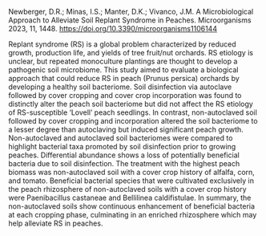 Newberger, D.R.; Minas, I.S.; Manter, D.K.; Vivanco, J.M. A Microbiological Approach to Alleviate Soil Replant Syndrome in Peaches. Microorganisms 2023, 11, 1448. https://doi.org/10.3390/microorganisms1106144

Replant syndrome (RS) is a global problem characterized by reduced growth, production life, and yields of tree fruit/nut orchards. RS etiology is unclear, but repeated monoculture plantings are thought to develop a pathogenic soil microbiome. This study aimed to evaluate a biological approach that could reduce RS in peach (Prunus persica) orchards by developing a healthy soil bacteriome. Soil disinfection via autoclave followed by cover cropping and cover crop incorporation was found to distinctly alter the peach soil bacteriome but did not affect the RS etiology of RS-susceptible ‘Lovell’ peach seedlings. In contrast, non-autoclaved soil followed by cover cropping and incorporation altered the soil bacteriome to a lesser degree than autoclaving but induced significant peach growth. Non-autoclaved and autoclaved soil bacteriomes were compared to highlight bacterial taxa promoted by soil disinfection prior to growing peaches. Differential abundance shows a loss of potentially beneficial bacteria due to soil disinfection. The treatment with the highest peach biomass was non-autoclaved soil with a cover crop history of alfalfa, corn, and tomato. Beneficial bacterial species that were cultivated exclusively in the peach rhizosphere of non-autoclaved soils with a cover crop history were Paenibacillus castaneae and Bellilinea caldifistulae. In summary, the non-autoclaved soils show continuous enhancement of beneficial bacteria at each cropping phase, culminating in an enriched rhizosphere which may help alleviate RS in peaches.
